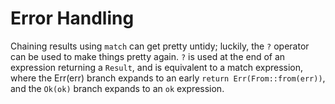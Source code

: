 # Error Handling

Chaining results using `match` can get pretty untidy; luckily, the `?` operator can be used to make things pretty again. `?` is used at the end of an expression returning a `Result`, and is equivalent to a match expression, where the Err(err) branch expands to an early `return Err(From::from(err))`, and the `Ok(ok)` branch expands to an `ok` expression.